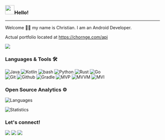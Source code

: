 <h3><img src="https://emojis.slackmojis.com/emojis/images/1531849430/4246/blob-sunglasses.gif?1531849430" width="30"/>Hello!</h3> <hr>

Welcome 🖖🏽 my name is Christian. I am an Android Developer.

Actual portfolio located at https://chornge.com/api

![](http://estruyf-github.azurewebsites.net/api/VisitorHit?user=chornge&repo=portfolio)

### Languages & Tools 🛠

![Java](https://img.shields.io/badge/-Java-05122A?style=flat&color=green)&nbsp;![Kotlin](https://img.shields.io/badge/-Kotlin-05122A?style=flat&color=green)&nbsp;![bash](https://img.shields.io/badge/-bash-05122A?style=flat&color=green)&nbsp;![Python](https://img.shields.io/badge/-Python-05122A?style=flat&color=green)&nbsp;![Rust](https://img.shields.io/badge/-Rust-05122A?style=flat&color=green)&nbsp;![Go](https://img.shields.io/badge/-Go-05122A?style=flat&color=green)&nbsp;  
![Git](https://img.shields.io/badge/-Git-05122A?style=flat&color=orange)&nbsp;![Github](https://img.shields.io/badge/-Github-05122A?style=flat&color=orange)&nbsp;![Gradle](https://img.shields.io/badge/-Gradle-05122A?style=flat&color=orange)&nbsp;![MVP](https://img.shields.io/badge/-MVP-05122A?style=flat&color=orange)&nbsp;![MVVM](https://img.shields.io/badge/-MVVM-05122A?style=flat&color=orange)&nbsp;![MVI](https://img.shields.io/badge/-MVI-05122A?style=flat&color=orange)&nbsp;

### Open Source Analytics ⚙️

![Languages](https://github-readme-stats.vercel.app/api/top-langs/?username=chornge&layout=compact&hide=javascript)

![Statistics](https://github-readme-stats.vercel.app/api/?username=chornge&show_icons=true&include_all_commits=true&rank_icon=default&hide_title=true)

### Let's connect!

<p>

<a href="https://stackoverflow.com/users/1008011/chornge"><img src="https://img.shields.io/badge/StackOverflow-D16f37?style=flat&logo=stackoverflow&logoColor=white"/></a> <a href="https://www.instagram.com/chornge_"><img src="https://img.shields.io/badge/-Instagram-E4405F?style=flat&logo=instagram&logoColor=white"/></a> <a href="https://x.com/chornge_"><img src="https://img.shields.io/badge/-Twitter-%231DA1F2?style=flat&logo=x&logoColor=white"/></a>

</p>
